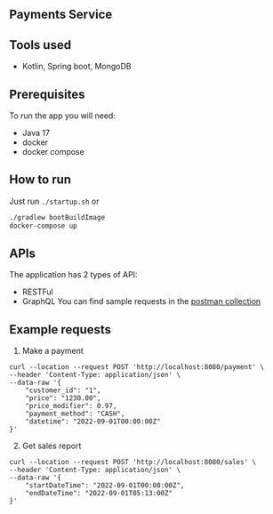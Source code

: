 ## Payments Service

## Tools used
- Kotlin, Spring boot, MongoDB

## Prerequisites 
To run the app you will need:
- Java 17
- docker
- docker compose

## How to run
Just run `./startup.sh`
or 
```bash
./gradlew bootBuildImage
docker-compose up
```

## APIs
The application has 2 types of API:
- RESTFul
- GraphQL
You can find sample requests in the [postman collection](payment-service.postman_collection.json)

## Example requests
1. Make a payment
```
curl --location --request POST 'http://localhost:8080/payment' \
--header 'Content-Type: application/json' \
--data-raw '{
    "customer_id": "1",
    "price": "1230.00",
    "price_modifier": 0.97,
    "payment_method": "CASH",
    "datetime": "2022-09-01T00:00:00Z"
}'
```
2. Get sales report
```
curl --location --request POST 'http://localhost:8080/sales' \
--header 'Content-Type: application/json' \
--data-raw '{
    "startDateTime": "2022-09-01T00:00:00Z",
    "endDateTime": "2022-09-01T05:13:00Z"
}'
```